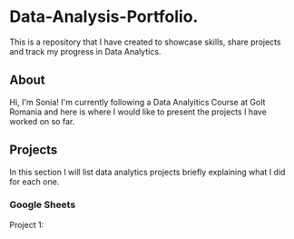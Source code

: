 # Data-Analysis-Portfolio.
This is a repository that I have created to showcase skills, share projects and track my progress in Data Analytics.
## About
Hi, I'm Sonia!
  I'm currently following a Data Analyitics Course at GoIt Romania and here is where I would like to present the projects I have worked on so far.

## Projects
In this section I will list data analytics projects briefly explaining what I did for each one.
### Google Sheets
Project 1: 





  
  
